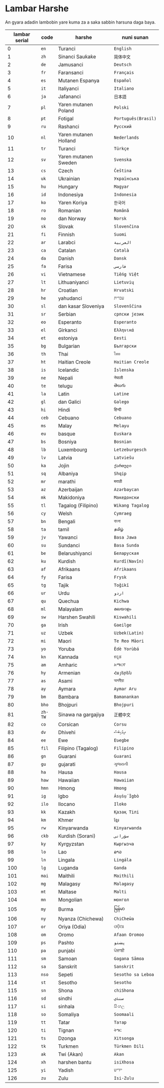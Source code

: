 # Lambar Harshe

An gyara adadin lambobin yare kuma za a saka sabbin harsuna daga baya.

| lambar serial | code | harshe | nuni sunan |
| - | - | - | - |
| 0 | `en` | Turanci | `English` |
| 1 | `zh` | Sinanci Sauƙaƙe | `简体中文` |
| 2 | `de` | Jamusanci | `Deutsch` |
| 3 | `fr` | Faransanci | `Français` |
| 4 | `es` | Mutanen Espanya | `Español` |
| 5 | `it` | Italiyanci | `Italiano` |
| 6 | `ja` | Jafananci | `日本語` |
| 7 | `pl` | Yaren mutanen Poland | `Polski` |
| 8 | `pt` | Fotigal | `Português(Brasil)` |
| 9 | `ru` | Rashanci | `Русский` |
| 10 | `nl` | Yaren mutanen Holland | `Nederlands` |
| 11 | `tr` | Turanci | `Türkçe` |
| 12 | `sv` | Yaren mutanen Sweden | `Svenska` |
| 13 | `cs` | Czech | `Čeština` |
| 14 | `uk` | Ukrainian | `Українська` |
| 15 | `hu` | Hungary | `Magyar` |
| 16 | `id` | Indonesiya | `Indonesia` |
| 17 | `ko` | Yaren Koriya | `한국어` |
| 18 | `ro` | Romanian | `Română` |
| 19 | `no` | dan Norway | `Norsk` |
| 20 | `sk` | Slovak | `Slovenčina` |
| 21 | `fi` | Finnish | `Suomi` |
| 22 | `ar` | Larabci | `العربية` |
| 23 | `ca` | Catalan | `Català` |
| 24 | `da` | Danish | `Dansk` |
| 25 | `fa` | Farisa | `فارسی` |
| 26 | `vi` | Vietnamese | `Tiếng Việt` |
| 27 | `lt` | Lithuaniyanci | `Lietuvių` |
| 28 | `hr` | Croatian | `Hrvatski` |
| 29 | `he` | yahudanci | `עברית` |
| 30 | `sl` | dan kasar Sloveniya | `Slovenščina` |
| 31 | `sr` | Serbian | `српски језик` |
| 32 | `eo` | Esperanto | `Esperanto` |
| 33 | `el` | Girkanci | `Ελληνικά` |
| 34 | `et` | estoniya | `Eesti` |
| 35 | `bg` | Bulgarian | `Български` |
| 36 | `th` | Thai | `ไทย` |
| 37 | `ht` | Haitian Creole | `Haitian Creole` |
| 38 | `is` | Icelandic | `Íslenska` |
| 39 | `ne` | Nepali | `नेपाली` |
| 40 | `te` | telugu | `తెలుగు` |
| 41 | `la` | Latin | `Latine` |
| 42 | `gl` | dan Galici | `Galego` |
| 43 | `hi` | Hindi | `हिन्दी` |
| 44 | `ceb` | Cebuano | `Cebuano` |
| 45 | `ms` | Malay | `Melayu` |
| 46 | `eu` | basque | `Euskara` |
| 47 | `bs` | Bosniya | `Bosnian` |
| 48 | `lb` | Luxembourg | `Letzeburgesch` |
| 49 | `lv` | Latvia | `Latviešu` |
| 50 | `ka` | Jojin | `ქართული` |
| 51 | `sq` | Albaniya | `Shqip` |
| 52 | `mr` | marathi | `मराठी` |
| 53 | `az` | Azerbaijan | `Azərbaycan` |
| 54 | `mk` | Makidoniya | `Македонски` |
| 55 | `tl` | Tagalog (Filipino) | `Wikang Tagalog` |
| 56 | `cy` | Welsh | `Cymraeg` |
| 57 | `bn` | Bengali | `বাংলা` |
| 58 | `ta` | tamil | `தமிழ்` |
| 59 | `jv` | Yawanci | `Basa Jawa` |
| 60 | `su` | Sundanci | `Basa Sunda` |
| 61 | `be` | Belarushiyanci | `Беларуская` |
| 62 | `ku` | Kurdish | `Kurdî(Navîn)` |
| 63 | `af` | Afrikaans | `Afrikaans` |
| 64 | `fy` | Farisa | `Frysk` |
| 65 | `tg` | Tajik | `Toğikī` |
| 66 | `ur` | Urdu | `اردو` |
| 67 | `qu` | Quechua | `Kichwa` |
| 68 | `ml` | Malayalam | `മലയാളം` |
| 69 | `sw` | Harshen Swahili | `Kiswahili` |
| 70 | `ga` | Irish | `Gaeilge` |
| 71 | `uz` | Uzbek | `Uzbek(Latin)` |
| 72 | `mi` | Maori | `Te Reo Māori` |
| 73 | `yo` | Yoruba | `Èdè Yorùbá` |
| 74 | `kn` | Kannada | `ಕನ್ನಡ` |
| 75 | `am` | Amharic | `አማርኛ` |
| 76 | `hy` | Armenian | `Հայերեն` |
| 77 | `as` | Asami | `অসমীয়া` |
| 78 | `ay` | Aymara | `Aymar Aru` |
| 79 | `bm` | Bambara | `Bamanankan` |
| 80 | `bho` | Bhojpuri | `Bhojpuri` |
| 81 | `zh-TW` | Sinawa na gargajiya | `正體中文` |
| 82 | `co` | Corsican | `Corsu` |
| 83 | `dv` | Dhivehi | `ދިވެހިބަސް` |
| 84 | `ee` | Ewe | `Eʋegbe` |
| 85 | `fil` | Filipino (Tagalog) | `Filipino` |
| 86 | `gn` | Guarani | `Guarani` |
| 87 | `gu` | gujarati | `ગુજરાતી` |
| 88 | `ha` | Hausa | `Hausa` |
| 89 | `haw` | Hawaiian | `Hawaiian` |
| 90 | `hmn` | Hmong | `Hmong` |
| 91 | `ig` | Igbo | `Ásụ̀sụ́ Ìgbò` |
| 92 | `ilo` | Ilocano | `Iloko` |
| 93 | `kk` | Kazakh | `Қазақ Тілі` |
| 94 | `km` | Khmer | `ខ្មែរ` |
| 95 | `rw` | Kinyarwanda | `Kinyarwanda` |
| 96 | `ckb` | Kurdish (Sorani) | `سۆرانی` |
| 97 | `ky` | Kyrgyzstan | `Кыргызча` |
| 98 | `lo` | Lao | `ລາວ` |
| 99 | `ln` | Lingala | `Lingála` |
| 100 | `lg` | Luganda | `Ganda` |
| 101 | `mai` | Maithili | `Maithili` |
| 102 | `mg` | Malagasy | `Malagasy` |
| 103 | `mt` | Maltase | `Malti` |
| 104 | `mn` | Mongolian | `монгол` |
| 105 | `my` | Burma | `မြန်မာ` |
| 106 | `ny` | Nyanza (Chichewa) | `ChiCheŵa` |
| 107 | `or` | Oriya (Odia) | `ଓଡ଼ିଆ` |
| 108 | `om` | Oromo | `Afaan Oromoo` |
| 109 | `ps` | Pashto | `پښتو` |
| 110 | `pa` | punjabi | `ਪੰਜਾਬੀ` |
| 111 | `sm` | Samoan | `Gagana Sāmoa` |
| 112 | `sa` | Sanskrit | `Sanskrit` |
| 113 | `nso` | Sepeti | `Sesotho sa Leboa` |
| 114 | `st` | Sesotho | `Sesotho` |
| 115 | `sn` | Shona | `chiShona` |
| 116 | `sd` | sindhi | `سنڌي` |
| 117 | `si` | sinhala | `සිංහල` |
| 118 | `so` | Somaliya | `Soomaali` |
| 119 | `tt` | Tatar | `Татар` |
| 120 | `ti` | Tignan | `ትግር` |
| 121 | `ts` | Dzonga | `Xitsonga` |
| 122 | `tk` | Turkmen | `Türkmen Dili` |
| 123 | `ak` | Twi (Akan) | `Akan` |
| 124 | `xh` | harshen bantu | `isiXhosa` |
| 125 | `yi` | Yadish | `ייִדיש` |
| 126 | `zu` | Zulu | `Isi-Zulu` |